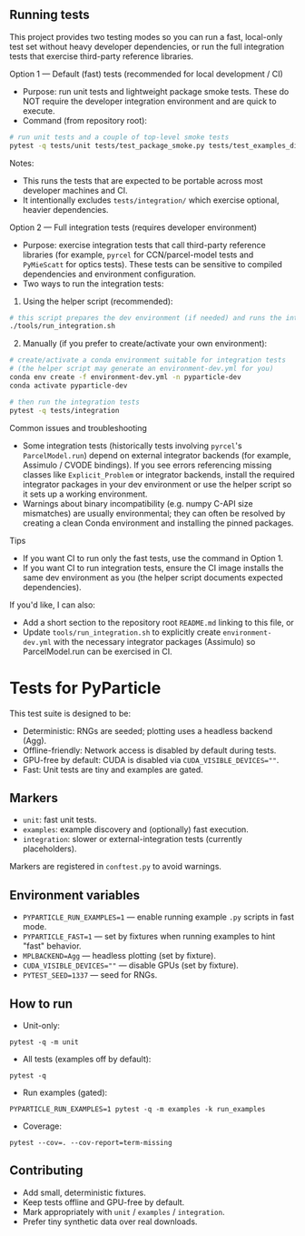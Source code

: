 ## Running tests

This project provides two testing modes so you can run a fast, local-only test set without heavy developer dependencies, or run the full integration tests that exercise third-party reference libraries.

Option 1 — Default (fast) tests (recommended for local development / CI)
- Purpose: run unit tests and lightweight package smoke tests. These do NOT require the developer integration environment and are quick to execute.
- Command (from repository root):

```bash
# run unit tests and a couple of top-level smoke tests
pytest -q tests/unit tests/test_package_smoke.py tests/test_examples_discovery.py
```

Notes:
- This runs the tests that are expected to be portable across most developer machines and CI.
- It intentionally excludes `tests/integration/` which exercise optional, heavier dependencies.

Option 2 — Full integration tests (requires developer environment)
- Purpose: exercise integration tests that call third-party reference libraries (for example, `pyrcel` for CCN/parcel-model tests and `PyMieScatt` for optics tests). These tests can be sensitive to compiled dependencies and environment configuration.
- Two ways to run the integration tests:

1) Using the helper script (recommended):

```bash
# this script prepares the dev environment (if needed) and runs the integration tests
./tools/run_integration.sh
```

2) Manually (if you prefer to create/activate your own environment):

```bash
# create/activate a conda environment suitable for integration tests
# (the helper script may generate an environment-dev.yml for you)
conda env create -f environment-dev.yml -n pyparticle-dev
conda activate pyparticle-dev

# then run the integration tests
pytest -q tests/integration
```

Common issues and troubleshooting
- Some integration tests (historically tests involving `pyrcel`'s `ParcelModel.run`) depend on external integrator backends (for example, Assimulo / CVODE bindings). If you see errors referencing missing classes like `Explicit_Problem` or integrator backends, install the required integrator packages in your dev environment or use the helper script so it sets up a working environment.
- Warnings about binary incompatibility (e.g. numpy C-API size mismatches) are usually environmental; they can often be resolved by creating a clean Conda environment and installing the pinned packages.

Tips
- If you want CI to run only the fast tests, use the command in Option 1.
- If you want CI to run integration tests, ensure the CI image installs the same dev environment as you (the helper script documents expected dependencies).

If you'd like, I can also:
- Add a short section to the repository root `README.md` linking to this file, or
- Update `tools/run_integration.sh` to explicitly create `environment-dev.yml` with the necessary integrator packages (Assimulo) so ParcelModel.run can be exercised in CI.
# Tests for PyParticle

This test suite is designed to be:

- Deterministic: RNGs are seeded; plotting uses a headless backend (Agg).
- Offline-friendly: Network access is disabled by default during tests.
- GPU-free by default: CUDA is disabled via `CUDA_VISIBLE_DEVICES=""`.
- Fast: Unit tests are tiny and examples are gated.

## Markers

- `unit`: fast unit tests.
- `examples`: example discovery and (optionally) fast execution.
- `integration`: slower or external-integration tests (currently placeholders).

Markers are registered in `conftest.py` to avoid warnings.

## Environment variables

- `PYPARTICLE_RUN_EXAMPLES=1` — enable running example `.py` scripts in fast mode.
- `PYPARTICLE_FAST=1` — set by fixtures when running examples to hint "fast" behavior.
- `MPLBACKEND=Agg` — headless plotting (set by fixture).
- `CUDA_VISIBLE_DEVICES=""` — disable GPUs (set by fixture).
- `PYTEST_SEED=1337` — seed for RNGs.

## How to run

- Unit-only:

```
pytest -q -m unit
```

- All tests (examples off by default):

```
pytest -q
```

- Run examples (gated):

```
PYPARTICLE_RUN_EXAMPLES=1 pytest -q -m examples -k run_examples
```

- Coverage:

```
pytest --cov=. --cov-report=term-missing
```

## Contributing

- Add small, deterministic fixtures.
- Keep tests offline and GPU-free by default.
- Mark appropriately with `unit` / `examples` / `integration`.
- Prefer tiny synthetic data over real downloads.
